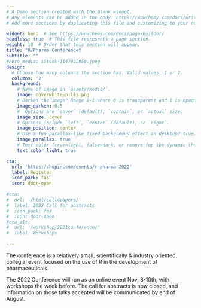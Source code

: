 ```yaml
---
# A Demo section created with the Blank widget.
# Any elements can be added in the body: https://wowchemy.com/docs/writing-markdown-latex/
# Add more sections by duplicating this file and customizing to your requirements.

widget: hero  # See https://wowchemy.com/docs/page-builder/
headless: true  # This file represents a page section.
weight: 10  # Order that this section will appear.
title: "R/Pharma Conference"
subtitle: ""
#hero_media: iStock-1147932850.jpeg
design:
  # Choose how many columns the section has. Valid values: 1 or 2.
  columns: '2'
  background:
    # Name of image in `assets/media/`.
    image: coverwhite-pills.png
    # Darken the image? Range 0-1 where 0 is transparent and 1 is opaque.
    image_darken: 0.5
    #  Options are `cover` (default), `contain`, or `actual` size.
    image_size: cover
    # Options include `left`, `center` (default), or `right`.
    image_position: center
    # Use a fun parallax-like fixed background effect on desktop? true/false
    image_parallax: true
    # Text color (true=light, false=dark, or remove for the dynamic theme color).
    text_color_light: true

cta:
  url: 'https://hopin.com/events/r-pharma-2022'
  label: Register
  icon_pack: fas
  icon: door-open

#cta:
#  url: '/html/call4papers/'
#  label: 2022 Call for abstracts
#  icon_pack: fas
#  icon: door-open
#cta_alt:
#  url: '/workshop/2021conference/'
#  label: Workshops

---
```


The conference is a relatively small, scientifically &
industry oriented, collegial event focused on the use of R in the development of
pharmaceuticals.

The 2022 Conference will run as an online event Nov. 8-10th, with workshops the week before.  The call for abstracts is now closed, and information on those talks accepted will be communicated by end of August.
